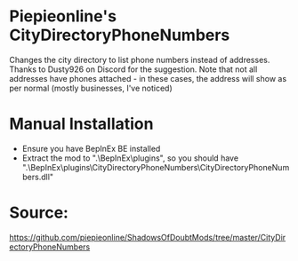 # Piepieonline's CityDirectoryPhoneNumbers

Changes the city directory to list phone numbers instead of addresses. Thanks to Dusty926 on Discord for the suggestion.
Note that not all addresses have phones attached - in these cases, the address will show as per normal (mostly businesses, I've noticed)

# Manual Installation

* Ensure you have BepInEx BE installed
* Extract the mod to ".\BepInEx\plugins\", so you should have ".\BepInEx\plugins\CityDirectoryPhoneNumbers\CityDirectoryPhoneNumbers.dll"

# Source:

https://github.com/piepieonline/ShadowsOfDoubtMods/tree/master/CityDirectoryPhoneNumbers